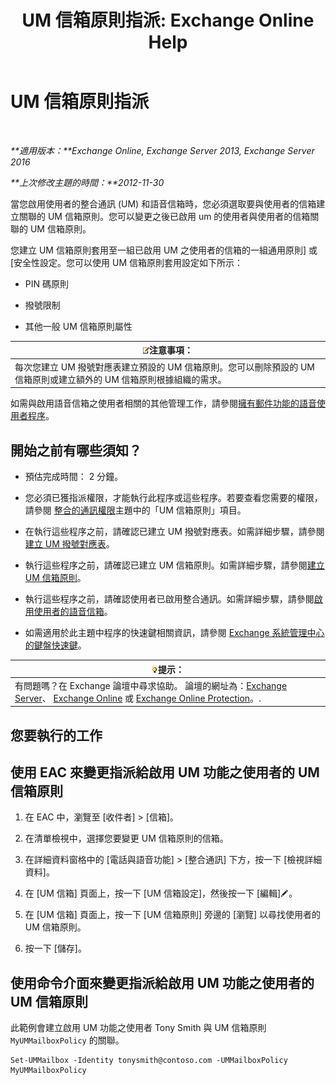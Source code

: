 ﻿---
title: 'UM 信箱原則指派: Exchange Online Help'
TOCTitle: UM 信箱原則指派
ms:assetid: c8da6cbe-3d22-4fff-8b5a-416b1c8adb6c
ms:mtpsurl: https://technet.microsoft.com/zh-tw/library/Bb201728(v=EXCHG.150)
ms:contentKeyID: 50474218
ms.date: 05/23/2018
mtps_version: v=EXCHG.150
ms.translationtype: MT
---

# UM 信箱原則指派

 

_**適用版本：**Exchange Online, Exchange Server 2013, Exchange Server 2016_

_**上次修改主題的時間：**2012-11-30_

當您啟用使用者的整合通訊 (UM) 和語音信箱時，您必須選取要與使用者的信箱建立關聯的 UM 信箱原則。您可以變更之後已啟用 um 的使用者與使用者的信箱關聯的 UM 信箱原則。

您建立 UM 信箱原則套用至一組已啟用 UM 之使用者的信箱的一組通用原則\] 或 \[安全性設定。您可以使用 UM 信箱原則套用設定如下所示：

  - PIN 碼原則

  - 撥號限制

  - 其他一般 UM 信箱原則屬性

<table>
<thead>
<tr class="header">
<th><img src="images/Bb124558.note(EXCHG.150).gif" title="注意事項" alt="注意事項" />注意事項：</th>
</tr>
</thead>
<tbody>
<tr class="odd">
<td>每次您建立 UM 撥號對應表建立預設的 UM 信箱原則。您可以刪除預設的 UM 信箱原則或建立額外的 UM 信箱原則根據組織的需求。</td>
</tr>
</tbody>
</table>


如需與啟用語音信箱之使用者相關的其他管理工作，請參閱[擁有郵件功能的語音使用者程序](voice-mail-enabled-user-procedures-exchange-2013-help.md)。

## 開始之前有哪些須知？

  - 預估完成時間： 2 分鐘。

  - 您必須已獲指派權限，才能執行此程序或這些程序。若要查看您需要的權限，請參閱 [整合的通訊權限](unified-messaging-permissions-exchange-2013-help.md)主題中的「UM 信箱原則」項目。

  - 在執行這些程序之前，請確認已建立 UM 撥號對應表。如需詳細步驟，請參閱[建立 UM 撥號對應表](create-a-um-dial-plan-exchange-2013-help.md)。

  - 執行這些程序之前，請確認已建立 UM 信箱原則。如需詳細步驟，請參閱[建立 UM 信箱原則](create-a-um-mailbox-policy-exchange-2013-help.md)。

  - 執行這些程序之前，請確認使用者已啟用整合通訊。如需詳細步驟，請參閱[啟用使用者的語音信箱](enable-a-user-for-voice-mail-exchange-2013-help.md)。

  - 如需適用於此主題中程序的快速鍵相關資訊，請參閱 [Exchange 系統管理中心的鍵盤快速鍵](keyboard-shortcuts-in-the-exchange-admin-center-exchange-online-protection-help.md)。

<table>
<thead>
<tr class="header">
<th><img src="images/Bb124558.tip(EXCHG.150).gif" title="提示" alt="提示" />提示：</th>
</tr>
</thead>
<tbody>
<tr class="odd">
<td>有問題嗎？在 Exchange 論壇中尋求協助。 論壇的網址為：<a href="https://go.microsoft.com/fwlink/p/?linkid=60612">Exchange Server</a>、 <a href="https://go.microsoft.com/fwlink/p/?linkid=267542">Exchange Online</a> 或 <a href="https://go.microsoft.com/fwlink/p/?linkid=285351">Exchange Online Protection</a>。.</td>
</tr>
</tbody>
</table>


## 您要執行的工作

## 使用 EAC 來變更指派給啟用 UM 功能之使用者的 UM 信箱原則

1.  在 EAC 中，瀏覽至 \[收件者\] \> \[信箱\]。

2.  在清單檢視中，選擇您要變更 UM 信箱原則的信箱。

3.  在詳細資料窗格中的 \[電話與語音功能\] \> \[整合通訊\] 下方，按一下 \[檢視詳細資料\]。

4.  在 \[UM 信箱\] 頁面上，按一下 \[UM 信箱設定\]，然後按一下 \[編輯\]![編輯圖示](images/JJ218640.6f53ccb2-1f13-4c02-bea0-30690e6ea71d(EXCHG.150).gif "編輯圖示")。

5.  在 \[UM 信箱\] 頁面上，按一下 \[UM 信箱原則\] 旁邊的 \[瀏覽\] 以尋找使用者的 UM 信箱原則。

6.  按一下 \[儲存\]。

## 使用命令介面來變更指派給啟用 UM 功能之使用者的 UM 信箱原則

此範例會建立啟用 UM 功能之使用者 Tony Smith 與 UM 信箱原則 `MyUMMailboxPolicy` 的關聯。

    Set-UMMailbox -Identity tonysmith@contoso.com -UMMailboxPolicy MyUMMailboxPolicy

